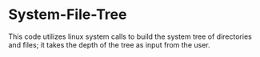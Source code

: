 # System-File-Tree
This code utilizes linux system calls to build the system tree of directories and files; it takes the depth of the tree as input from the user.

